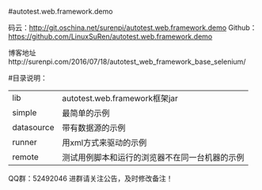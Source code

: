 #autotest.web.framework.demo

码云：http://git.oschina.net/surenpi/autotest.web.framework.demo
Github：https://github.com/LinuxSuRen/autotest.web.framework.demo

博客地址http://surenpi.com/2016/07/18/autotest_web_framework_base_selenium/

#目录说明：
<table>
	<tr>
	<td>lib</td><td>autotest.web.framework框架jar</td>
	</tr>
	<tr>
	<td>simple</td><td>最简单的示例</td>
	</tr>
	<tr>
	<td>datasource</td><td>带有数据源的示例</td>
	</tr>
	<tr>
	<td>runner</td><td>用xml方式来驱动的示例</td>
	</tr>
	<tr>
	<td>remote</td><td>测试用例脚本和运行的浏览器不在同一台机器的示例</td>
	</tr>
</table>

QQ群：52492046
进群请关注公告，及时修改备注！